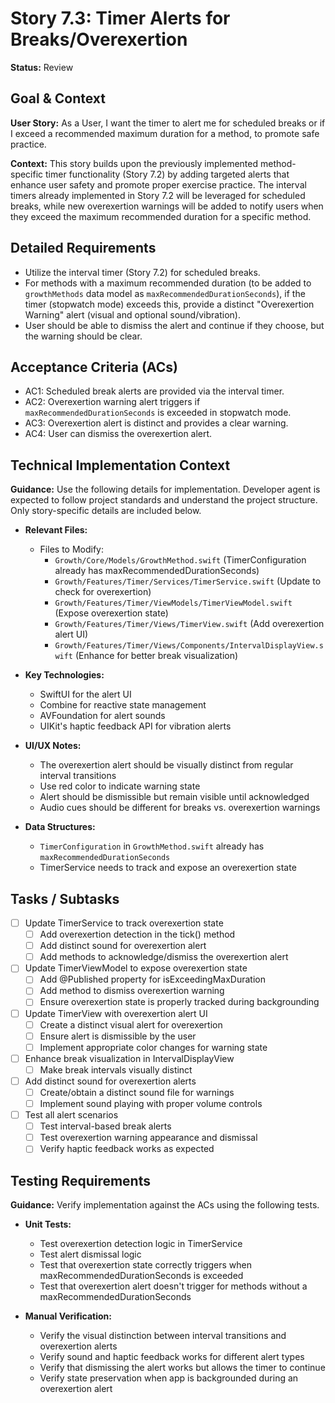 # Story 7.3: Timer Alerts for Breaks/Overexertion

**Status:** Review

## Goal & Context

**User Story:** As a User, I want the timer to alert me for scheduled breaks or if I exceed a recommended maximum duration for a method, to promote safe practice.

**Context:** This story builds upon the previously implemented method-specific timer functionality (Story 7.2) by adding targeted alerts that enhance user safety and promote proper exercise practice. The interval timers already implemented in Story 7.2 will be leveraged for scheduled breaks, while new overexertion warnings will be added to notify users when they exceed the maximum recommended duration for a specific method.

## Detailed Requirements

- Utilize the interval timer (Story 7.2) for scheduled breaks.
- For methods with a maximum recommended duration (to be added to `growthMethods` data model as `maxRecommendedDurationSeconds`), if the timer (stopwatch mode) exceeds this, provide a distinct "Overexertion Warning" alert (visual and optional sound/vibration).
- User should be able to dismiss the alert and continue if they choose, but the warning should be clear.

## Acceptance Criteria (ACs)

- AC1: Scheduled break alerts are provided via the interval timer.
- AC2: Overexertion warning alert triggers if `maxRecommendedDurationSeconds` is exceeded in stopwatch mode.
- AC3: Overexertion alert is distinct and provides a clear warning.
- AC4: User can dismiss the overexertion alert.

## Technical Implementation Context

**Guidance:** Use the following details for implementation. Developer agent is expected to follow project standards and understand the project structure. Only story-specific details are included below.

- **Relevant Files:**

  - Files to Modify:
    - `Growth/Core/Models/GrowthMethod.swift` (TimerConfiguration already has maxRecommendedDurationSeconds)
    - `Growth/Features/Timer/Services/TimerService.swift` (Update to check for overexertion)
    - `Growth/Features/Timer/ViewModels/TimerViewModel.swift` (Expose overexertion state)
    - `Growth/Features/Timer/Views/TimerView.swift` (Add overexertion alert UI)
    - `Growth/Features/Timer/Views/Components/IntervalDisplayView.swift` (Enhance for better break visualization)

- **Key Technologies:**
  - SwiftUI for the alert UI
  - Combine for reactive state management
  - AVFoundation for alert sounds
  - UIKit's haptic feedback API for vibration alerts

- **UI/UX Notes:** 
  - The overexertion alert should be visually distinct from regular interval transitions
  - Use red color to indicate warning state
  - Alert should be dismissible but remain visible until acknowledged
  - Audio cues should be different for breaks vs. overexertion warnings

- **Data Structures:**
  - `TimerConfiguration` in `GrowthMethod.swift` already has `maxRecommendedDurationSeconds`
  - TimerService needs to track and expose an overexertion state

## Tasks / Subtasks

- [ ] Update TimerService to track overexertion state
  - [ ] Add overexertion detection in the tick() method
  - [ ] Add distinct sound for overexertion alert
  - [ ] Add methods to acknowledge/dismiss the overexertion alert

- [ ] Update TimerViewModel to expose overexertion state
  - [ ] Add @Published property for isExceedingMaxDuration
  - [ ] Add method to dismiss overexertion warning
  - [ ] Ensure overexertion state is properly tracked during backgrounding

- [ ] Update TimerView with overexertion alert UI
  - [ ] Create a distinct visual alert for overexertion
  - [ ] Ensure alert is dismissible by the user
  - [ ] Implement appropriate color changes for warning state

- [ ] Enhance break visualization in IntervalDisplayView
  - [ ] Make break intervals visually distinct

- [ ] Add distinct sound for overexertion alerts
  - [ ] Create/obtain a distinct sound file for warnings
  - [ ] Implement sound playing with proper volume controls

- [ ] Test all alert scenarios
  - [ ] Test interval-based break alerts
  - [ ] Test overexertion warning appearance and dismissal
  - [ ] Verify haptic feedback works as expected

## Testing Requirements

**Guidance:** Verify implementation against the ACs using the following tests.

- **Unit Tests:** 
  - Test overexertion detection logic in TimerService
  - Test alert dismissal logic
  - Test that overexertion state correctly triggers when maxRecommendedDurationSeconds is exceeded
  - Test that overexertion alert doesn't trigger for methods without a maxRecommendedDurationSeconds

- **Manual Verification:** 
  - Verify the visual distinction between interval transitions and overexertion alerts
  - Verify sound and haptic feedback works for different alert types
  - Verify that dismissing the alert works but allows the timer to continue
  - Verify state preservation when app is backgrounded during an overexertion alert 